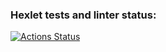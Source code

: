 ### Hexlet tests and linter status:
[![Actions Status](https://github.com/meco-coder/java-project-lvl5/workflows/hexlet-check/badge.svg)](https://github.com/meco-coder/java-project-lvl5/actions)